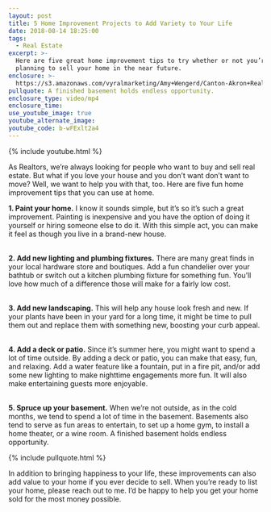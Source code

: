 ```yaml
---
layout: post
title: 5 Home Improvement Projects to Add Variety to Your Life
date: 2018-08-14 18:25:00
tags:
  - Real Estate
excerpt: >-
  Here are five great home improvement tips to try whether or not you’re
  planning to sell your home in the near future.
enclosure: >-
  https://s3.amazonaws.com/vyralmarketing/Amy+Wengerd/Canton-Akron+Real+Estate+Agent-+5+Tips+for+Improving+Your+Home.mp4
pullquote: A finished basement holds endless opportunity.
enclosure_type: video/mp4
enclosure_time:
use_youtube_image: true
youtube_alternate_image:
youtube_code: b-wFExlt2a4
---
```


{% include youtube.html %}

As Realtors, we’re always looking for people who want to buy and sell real estate. But what if you love your house and you don’t want don’t want to move? Well, we want to help you with that, too. Here are five fun home improvement tips that you can use at home.

**1. Paint your home.** I know it sounds simple, but it’s so it’s such a great improvement. Painting is inexpensive and you have the option of doing it yourself or hiring someone else to do it. With this simple act, you can make it feel as though you live in a brand-new house.<br> 

**2. Add new lighting and plumbing fixtures.** There are many great finds in your local hardware store and boutiques. Add a fun chandelier over your bathtub or switch out a kitchen plumbing fixture for something fun. You’ll love how much of a difference those will make for a fairly low cost.<br> 

**3. Add new landscaping.** This will help any house look fresh and new. If your plants have been in your yard for a long time, it might be time to pull them out and replace them with something new, boosting your curb appeal.<br> 

**4. Add a deck or patio.** Since it’s summer here, you might want to spend a lot of time outside. By adding a deck or patio, you can make that easy, fun, and relaxing. Add a water feature like a fountain, put in a fire pit, and/or add some new lighting to make nighttime engagements more fun. It will also make entertaining guests more enjoyable.<br> 

**5. Spruce up your basement.** When we’re not outside, as in the cold months, we tend to spend a lot of time in the basement. Basements also tend to serve as fun areas to entertain, to set up a home gym, to install a home theater, or a wine room. A finished basement holds endless opportunity.

{% include pullquote.html %}

In addition to bringing happiness to your life, these improvements can also add value to your home if you ever decide to sell. When you’re ready to list your home, please reach out to me. I’d be happy to help you get your home sold for the most money possible.